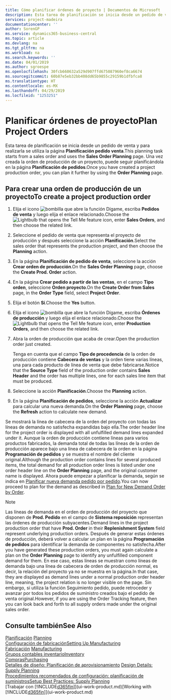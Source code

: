 ```yaml
---
title: Cómo planificar órdenes de proyecto | Documentos de Microsoft
description: Esta tarea de planificación se inicia desde un pedido de venta y para realizarla se utiliza la página **Planificación pedido venta**. Una vez creada la orden de producción de un proyecto, puede seguir planificándola en la página **Planificación de pedidos**.
services: project-madeira
documentationcenter: ''
author: SorenGP
ms.service: dynamics365-business-central
ms.topic: article
ms.devlang: na
ms.tgt_pltfrm: na
ms.workload: na
ms.search.keywords: ''
ms.date: 04/01/2019
ms.author: sgroespe
ms.openlocfilehash: 30fcb660632a529d907ffd675087960ef8ca6674
ms.sourcegitcommit: 60b87e5eb32bb408dd65b9855c29159b1dfbfca8
ms.translationtype: HT
ms.contentlocale: es-MX
ms.lasthandoff: 04/29/2019
ms.locfileid: "1253251"
---
```

# <a name="plan-project-orders"></a><span data-ttu-id="1309a-104">Planificar órdenes de proyecto</span><span class="sxs-lookup"><span data-stu-id="1309a-104">Plan Project Orders</span></span>
<span data-ttu-id="1309a-105">Esta tarea de planificación se inicia desde un pedido de venta y para realizarla se utiliza la página **Planificación pedido venta**.</span><span class="sxs-lookup"><span data-stu-id="1309a-105">This planning task starts from a sales order and uses the **Sales Order Planning** page.</span></span> <span data-ttu-id="1309a-106">Una vez creada la orden de producción de un proyecto, puede seguir planificándola en la página **Planificación de pedidos**.</span><span class="sxs-lookup"><span data-stu-id="1309a-106">Once you have created a project production order, you can plan it further by using the **Order Planning** page.</span></span>  

## <a name="to-create-a-project-production-order"></a><span data-ttu-id="1309a-107">Para crear una orden de producción de un proyecto</span><span class="sxs-lookup"><span data-stu-id="1309a-107">To create a project production order</span></span>  

1.  <span data-ttu-id="1309a-108">Elija el icono ![bombilla que abre la función Dígame](media/ui-search/search_small.png "Dígame que desea hacer"), escriba **Pedidos de venta** y luego elija el enlace relacionado.</span><span class="sxs-lookup"><span data-stu-id="1309a-108">Choose the ![Lightbulb that opens the Tell Me feature](media/ui-search/search_small.png "Tell me what you want to do") icon, enter **Sales Orders**, and then choose the related link.</span></span>  
2.  <span data-ttu-id="1309a-109">Seleccione el pedido de venta que representa el proyecto de producción y después seleccione la acción **Planificación**.</span><span class="sxs-lookup"><span data-stu-id="1309a-109">Select the sales order that represents the production project, and then choose the **Planning** action.</span></span>  
4.  <span data-ttu-id="1309a-110">En la página **Planificación de pedido de venta**, seleccione la acción **Crear orden de producción**.</span><span class="sxs-lookup"><span data-stu-id="1309a-110">On the **Sales Order Planning** page, choose  the **Create Prod. Order** action.</span></span>  
5.  <span data-ttu-id="1309a-111">En la página **Crear pedido a partir de las ventas**, en el campo **Tipo orden**, seleccione **Orden proyecto**.</span><span class="sxs-lookup"><span data-stu-id="1309a-111">On the **Create Order from Sales** page, in the **Order Type** field, select **Project Order**.</span></span>  
6.  <span data-ttu-id="1309a-112">Elija el botón **Sí**.</span><span class="sxs-lookup"><span data-stu-id="1309a-112">Choose the **Yes** button.</span></span>  
7.  <span data-ttu-id="1309a-113">Elija el icono ![bombilla que abre la función Dígame](media/ui-search/search_small.png "Dígame que desea hacer"), escriba **Órdenes de producción** y luego elija el enlace relacionado.</span><span class="sxs-lookup"><span data-stu-id="1309a-113">Choose the ![Lightbulb that opens the Tell Me feature](media/ui-search/search_small.png "Tell me what you want to do") icon, enter **Production Orders**, and then choose the related link.</span></span>
8. <span data-ttu-id="1309a-114">Abra la orden de producción que acaba de crear.</span><span class="sxs-lookup"><span data-stu-id="1309a-114">Open the production order just created.</span></span>  

    <span data-ttu-id="1309a-115">Tenga en cuenta que el campo **Tipo de procedencia** de la orden de producción contiene **Cabecera de ventas** y la orden tiene varias líneas, una para cada producto de línea de venta que debe fabricarse.</span><span class="sxs-lookup"><span data-stu-id="1309a-115">Notice that the **Source Type** field of the production order contains **Sales Header** and the order has multiple lines, one for each sales line item that must be produced.</span></span>  
9. <span data-ttu-id="1309a-116">Seleccione la acción **Planificación**.</span><span class="sxs-lookup"><span data-stu-id="1309a-116">Choose the **Planning** action.</span></span>
10. <span data-ttu-id="1309a-117">En la página **Planificación de pedidos**, seleccione la acción **Actualizar** para calcular una nueva demanda.</span><span class="sxs-lookup"><span data-stu-id="1309a-117">On the **Order Planning** page, choose the **Refresh** action to calculate new demand.</span></span>  

<span data-ttu-id="1309a-118">Se mostrará la línea de cabecera de la orden del proyecto con todas las líneas de demanda no satisfecha expandidas bajo ella.</span><span class="sxs-lookup"><span data-stu-id="1309a-118">The order header line for the project order is displayed with all unfulfilled demand lines expanded under it.</span></span> <span data-ttu-id="1309a-119">Aunque la orden de producción contiene líneas para varios productos fabricados, la demanda total de todas las líneas de la orden de producción aparece bajo una línea de cabecera de la orden en la página **Programación de pedidos** y se muestra el nombre del cliente original.</span><span class="sxs-lookup"><span data-stu-id="1309a-119">Although the production order contains lines for several produced items, the total demand for all production order lines is listed under one order header line on the **Order Planning** page, and the original customer name is displayed.</span></span> <span data-ttu-id="1309a-120">Ahora puede empezar a planificar la demanda, según se indica en [Planificar nueva demanda pedido por pedido](production-how-to-plan-for-new-demand.md).</span><span class="sxs-lookup"><span data-stu-id="1309a-120">You can now proceed to plan for the demand as described in [Plan for New Demand Order by Order](production-how-to-plan-for-new-demand.md).</span></span>  

> [!NOTE]  
>  <span data-ttu-id="1309a-121">Las líneas de demanda en el orden de producción del proyecto que disponen de **Prod. Pedido** en el campo de **Sistema reposición** representan las órdenes de producción subyacentes.</span><span class="sxs-lookup"><span data-stu-id="1309a-121">Demand lines in the project production order that have **Prod. Order** in their **Replenishment System** field represent underlying production orders.</span></span> <span data-ttu-id="1309a-122">Después de generar estas órdenes de producción, deberá volver a calcular un plan en la página **Programación de pedidos** para identificar la demanda de componentes no satisfecha.</span><span class="sxs-lookup"><span data-stu-id="1309a-122">After you have generated these production orders, you must again calculate a plan on the **Order Planning** page to identify any unfulfilled component demand for them.</span></span> <span data-ttu-id="1309a-123">En ese caso, estas líneas se muestran como líneas de demanda bajo una línea de cabecera de orden de producción normal, es decir, la relación del proyecto ya no se muestra en la página.</span><span class="sxs-lookup"><span data-stu-id="1309a-123">In that case, they are displayed as demand lines under a normal production order header line, meaning, the project relation is no longer visible on the page.</span></span> <span data-ttu-id="1309a-124">Sin embargo, si utiliza la función Seguimiento pedido, puede retroceder y avanzar por todos los pedidos de suministro creados bajo el pedido de venta original.</span><span class="sxs-lookup"><span data-stu-id="1309a-124">However, if you are using the Order Tracking feature, then you can look back and forth to all supply orders made under the original sales order.</span></span>  

## <a name="see-also"></a><span data-ttu-id="1309a-125">Consulte también</span><span class="sxs-lookup"><span data-stu-id="1309a-125">See Also</span></span>
<span data-ttu-id="1309a-126">[Planificación](production-planning.md) </span><span class="sxs-lookup"><span data-stu-id="1309a-126">[Planning](production-planning.md) </span></span>  
[<span data-ttu-id="1309a-127">Configuración de fabricación</span><span class="sxs-lookup"><span data-stu-id="1309a-127">Setting Up Manufacturing</span></span>](production-configure-production-processes.md)  
<span data-ttu-id="1309a-128">[Fabricación](production-manage-manufacturing.md)  </span><span class="sxs-lookup"><span data-stu-id="1309a-128">[Manufacturing](production-manage-manufacturing.md)  </span></span>  
[<span data-ttu-id="1309a-129">Grupos contables inventario</span><span class="sxs-lookup"><span data-stu-id="1309a-129">Inventory</span></span>](inventory-manage-inventory.md)  
[<span data-ttu-id="1309a-130">Compras</span><span class="sxs-lookup"><span data-stu-id="1309a-130">Purchasing</span></span>](purchasing-manage-purchasing.md)  
<span data-ttu-id="1309a-131">[Detalles de diseño: Planificación de aprovisionamiento](design-details-supply-planning.md) </span><span class="sxs-lookup"><span data-stu-id="1309a-131">[Design Details: Supply Planning](design-details-supply-planning.md) </span></span>  
[<span data-ttu-id="1309a-132">Procedimientos recomendados de configuración: planificación de suministros</span><span class="sxs-lookup"><span data-stu-id="1309a-132">Setup Best Practices: Supply Planning</span></span>](setup-best-practices-supply-planning.md)  
<span data-ttu-id="1309a-133">[Trabajar con [!INCLUDE[d365fin](includes/d365fin_md.md)]](ui-work-product.md)</span><span class="sxs-lookup"><span data-stu-id="1309a-133">[Working with [!INCLUDE[d365fin](includes/d365fin_md.md)]](ui-work-product.md)</span></span>
